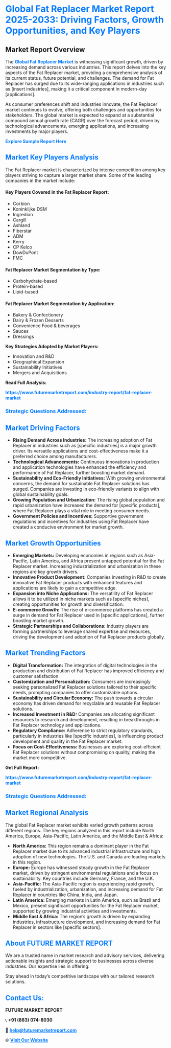 <h1 style="color: #007BFF;">Global Fat Replacer Market Report 2025-2033: Driving Factors, Growth Opportunities, and Key Players</h1>

<section id="overview">
<h2>Market Report Overview</h2>
<p>The <a href="https://www.futuremarketreport.com/industry-report/fat-replacer-market" style="color: #007BFF; text-decoration: none;"><strong>Global Fat Replacer Market</strong></a> is witnessing significant growth, driven by increasing demand across various industries. This report delves into the key aspects of the Fat Replacer market, providing a comprehensive analysis of its current status, future potential, and challenges. The demand for Fat Replacer has surged due to its wide-ranging applications in industries such as [insert industries], making it a critical component in modern-day [applications].</p>
<p>As consumer preferences shift and industries innovate, the Fat Replacer market continues to evolve, offering both challenges and opportunities for stakeholders. The global market is expected to expand at a substantial compound annual growth rate (CAGR) over the forecast period, driven by technological advancements, emerging applications, and increasing investments by major players.</p>
</section>

<section id="overview">
<p><a href="https://www.futuremarketreport.com/request-sample/reportId=61561" style="color: #007BFF; text-decoration: none;"><strong>Explore Sample Report Here</strong></a></p>
</section>

<section id="key-players">
<h2 style="color: #007BFF;">Market Key Players Analysis</h2>
<p>The Fat Replacer market is characterized by intense competition among key players striving to capture a larger market share. Some of the leading companies in the market include:</p>
<h4>Key Players Covered in the Fat Replacer Report:</h4>
<ul><li>Corbion</li><li>Koninklijke DSM</li><li>Ingredion</li><li>Cargill</li><li>Ashland</li><li>Fiberstar</li><li>ADM</li><li>Kerry</li><li>CP Kelco</li><li>DowDuPont</li><li>FMC</li></ul>
<h4>Fat Replacer Market Segmentation by Type:</h4>
<ul><li>Carbohydrate-based</li><li>Protein-based</li><li>Lipid-based</li></ul>

<h4>Fat Replacer Market Segmentation by Application:</h4>
<ul><li>Bakery &amp; Confectionery</li><li>Dairy &amp; Frozen Desserts</li><li>Convenience Food &amp; beverages</li><li>Sauces</li><li>Dressings</li></ul>
<p><strong>Key Strategies Adopted by Market Players:</strong></p>
<ul>
<li>Innovation and R&D</li>
<li>Geographical Expansion</li>
<li>Sustainability Initiatives</li>
<li>Mergers and Acquisitions</li>
</ul>
</section>

<section>
<p><strong>Read Full Analysis: </strong></p><a href="https://www.futuremarketreport.com/industry-report/fat-replacer-market" style="color: #007BFF; text-decoration: none;"><strong>https://www.futuremarketreport.com/industry-report/fat-replacer-market</strong></a>
<h3 style="color: #007BFF;">Strategic Questions Addressed:</h3>
</section>

<section id="driving-factors">
<h2 style="color: #007BFF;">Market Driving Factors</h2>
<ul>
<li><strong>Rising Demand Across Industries:</strong> The increasing adoption of Fat Replacer in industries such as [specific industries] is a major growth driver. Its versatile applications and cost-effectiveness make it a preferred choice among manufacturers.</li>
<li><strong>Technological Advancements:</strong> Continuous innovations in production and application technologies have enhanced the efficiency and performance of Fat Replacer, further boosting market demand.</li>
<li><strong>Sustainability and Eco-Friendly Initiatives:</strong> With growing environmental concerns, the demand for sustainable Fat Replacer solutions has surged. Companies are investing in eco-friendly variants to align with global sustainability goals.</li>
<li><strong>Growing Population and Urbanization:</strong> The rising global population and rapid urbanization have increased the demand for [specific products], where Fat Replacer plays a vital role in meeting consumer needs.</li>
<li><strong>Government Policies and Incentives:</strong> Supportive government regulations and incentives for industries using Fat Replacer have created a conducive environment for market growth.</li>
</ul>
</section>

<section id="growth-opportunities">
<h2 style="color: #007BFF;">Market Growth Opportunities</h2>
<ul>
<li><strong>Emerging Markets:</strong> Developing economies in regions such as Asia-Pacific, Latin America, and Africa present untapped potential for the Fat Replacer market. Increasing industrialization and urbanization in these regions are key growth drivers.</li>
<li><strong>Innovative Product Development:</strong> Companies investing in R&D to create innovative Fat Replacer products with enhanced features and applications are likely to gain a competitive edge.</li>
<li><strong>Expansion into Niche Applications:</strong> The versatility of Fat Replacer allows it to be utilized in niche markets such as [specific niches], creating opportunities for growth and diversification.</li>
<li><strong>E-commerce Growth:</strong> The rise of e-commerce platforms has created a surge in demand for Fat Replacer used in [specific applications], further boosting market growth.</li>
<li><strong>Strategic Partnerships and Collaborations:</strong> Industry players are forming partnerships to leverage shared expertise and resources, driving the development and adoption of Fat Replacer products globally.</li>
</ul>
</section>

<section id="trending-factors">
<h2 style="color: #007BFF;">Market Trending Factors</h2>
<ul>
<li><strong>Digital Transformation:</strong> The integration of digital technologies in the production and distribution of Fat Replacer has improved efficiency and customer satisfaction.</li>
<li><strong>Customization and Personalization:</strong> Consumers are increasingly seeking personalized Fat Replacer solutions tailored to their specific needs, prompting companies to offer customizable options.</li>
<li><strong>Sustainability and Circular Economy:</strong> The push towards a circular economy has driven demand for recyclable and reusable Fat Replacer solutions.</li>
<li><strong>Increased Investment in R&D:</strong> Companies are allocating significant resources to research and development, resulting in breakthroughs in Fat Replacer technology and applications.</li>
<li><strong>Regulatory Compliance:</strong> Adherence to strict regulatory standards, particularly in industries like [specific industries], is influencing product development and quality in the Fat Replacer market.</li>
<li><strong>Focus on Cost-Effectiveness:</strong> Businesses are exploring cost-efficient Fat Replacer solutions without compromising on quality, making the market more competitive.</li>
</ul>
</section>

<section>
<p><strong>Get Full Report: </strong></p><a href="https://www.futuremarketreport.com/industry-report/fat-replacer-market" style="color: #007BFF; text-decoration: none;"><strong>https://www.futuremarketreport.com/industry-report/fat-replacer-market</strong></a>
<h3 style="color: #007BFF;">Strategic Questions Addressed:</h3>
</section>


<section id="regional-analysis">
<h2 style="color: #007BFF;">Market Regional Analysis</h2>
<p>The global Fat Replacer market exhibits varied growth patterns across different regions. The key regions analyzed in this report include North America, Europe, Asia-Pacific, Latin America, and the Middle East & Africa:</p>
<ul>
<li><strong>North America:</strong> This region remains a dominant player in the Fat Replacer market due to its advanced industrial infrastructure and high adoption of new technologies. The U.S. and Canada are leading markets in this region.</li>
<li><strong>Europe:</strong> Europe has witnessed steady growth in the Fat Replacer market, driven by stringent environmental regulations and a focus on sustainability. Key countries include Germany, France, and the U.K.</li>
<li><strong>Asia-Pacific:</strong> The Asia-Pacific region is experiencing rapid growth, fueled by industrialization, urbanization, and increasing demand for Fat Replacer in countries like China, India, and Japan.</li>
<li><strong>Latin America:</strong> Emerging markets in Latin America, such as Brazil and Mexico, present significant opportunities for the Fat Replacer market, supported by growing industrial activities and investments.</li>
<li><strong>Middle East & Africa:</strong> The region’s growth is driven by expanding industries, infrastructure development, and increasing demand for Fat Replacer in sectors like [specific sectors].</li>
</ul>
</section>

<footer>
<h2 style="color: #007BFF;">About FUTURE MARKET REPORT</h2>
<p>We are a trusted name in market research and advisory services, delivering actionable insights and strategic support to businesses across diverse industries. Our expertise lies in offering:</p>

<p>Stay ahead in today’s competitive landscape with our tailored research solutions.</p>

<h2 style="color: #007BFF;">Contact Us:</h2>
<p><strong>FUTURE MARKET REPORT</strong></p>
<p>📞 <strong>+91 (883) 074-8030</strong></p>
<p>📧 <strong><a href="mailto:help@futuremarketreport.com" style="color: #007BFF;">help@futuremarketreport.com</a></strong></p>
<p>🌐 <strong><a href="https://www.futuremarketreport.com/" style="color: #007BFF;">Visit Our Website</a></strong></p>
</footer>
